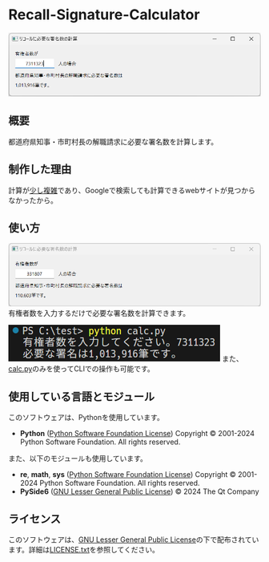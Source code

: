 # Recall-Signature-Calculator
![サムネイル画像](https://github.com/r-1317/Recall-Signature-Calculator/blob/main/thumbnail.png?raw=true)
## 概要
都道府県知事・市町村長の解職請求に必要な署名数を計算します。

## 制作した理由
計算が[少し複雑](https://www.soumu.go.jp/main_content/000451016.pdf)であり、Googleで検索しても計算できるwebサイトが見つからなかったから。

## 使い方
![サムネイル画像](https://github.com/r-1317/Recall-Signature-Calculator/blob/main/ScreenShot.png?raw=true)
有権者数を入力するだけで必要な署名数を計算できます。

![calc.pyのスクリーンショット](https://github.com/r-1317/Recall-Signature-Calculator/blob/main/calc_cli.png?raw=true)
また、[calc.py](https://github.com/r-1317/Recall-Signature-Calculator/blob/main/calc.py)のみを使ってCLIでの操作も可能です。

## 使用している言語とモジュール
このソフトウェアは、Pythonを使用しています。
- **Python** ([Python Software Foundation License](https://docs.python.org/ja/3/license.html#psf-license)) Copyright © 2001-2024 Python Software Foundation. All rights reserved.

また、以下のモジュールも使用しています。
- **re**, **math**, **sys** ([Python Software Foundation License](https://docs.python.org/ja/3/license.html#psf-license)) Copyright © 2001-2024 Python Software Foundation. All rights reserved.
- **PySide6** ([GNU Lesser General Public License](https://www.gnu.org/licenses/lgpl-3.0.html.en)) © 2024 The Qt Company

## ライセンス
このソフトウェアは、[GNU Lesser General Public License](https://www.gnu.org/licenses/lgpl-3.0.html.en)の下で配布されています。詳細は[LICENSE.txt](https://github.com/r-1317/Recall-Signature-Calculator/blob/main/LICENCE.txt)を参照してください。
<!--stackedit_data:
eyJoaXN0b3J5IjpbMjcwNTI2OTY5LC02Mjc2NjI2MzUsLTE2OD
kxNzI5Miw1MjYzODkzMzksLTExMTAyMTIwODYsNzMwOTk4MTE2
XX0=
-->
